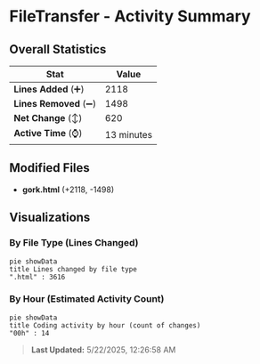 # FileTransfer - Activity Summary 

## Overall Statistics

| Stat                   | Value                                                             |
| ---------------------- | ----------------------------------------------------------------- |
| **Lines Added** (➕)   | 2118                                          |
| **Lines Removed** (➖) | 1498                                        |
| **Net Change** (↕)    | 620                |
| **Active Time** (⌚)   | 13 minutes |


## Modified Files
- **gork.html** (+2118, -1498)

## Visualizations

### By File Type (Lines Changed)

```mermaid
pie showData
title Lines changed by file type
".html" : 3616
```

### By Hour (Estimated Activity Count)

```mermaid
pie showData
title Coding activity by hour (count of changes)
"00h" : 14
```


> **Last Updated:** 5/22/2025, 12:26:58 AM
